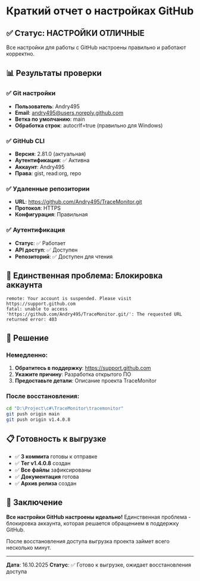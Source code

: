 # Краткий отчет о настройках GitHub

## ✅ Статус: НАСТРОЙКИ ОТЛИЧНЫЕ

Все настройки для работы с GitHub настроены правильно и работают корректно.

## 📊 Результаты проверки

### ✅ Git настройки
- **Пользователь**: Andry495
- **Email**: andry495@users.noreply.github.com
- **Ветка по умолчанию**: main
- **Обработка строк**: autocrlf=true (правильно для Windows)

### ✅ GitHub CLI
- **Версия**: 2.81.0 (актуальная)
- **Аутентификация**: ✅ Активна
- **Аккаунт**: Andry495
- **Права**: gist, read:org, repo

### ✅ Удаленные репозитории
- **URL**: https://github.com/Andry495/TraceMonitor.git
- **Протокол**: HTTPS
- **Конфигурация**: Правильная

### ✅ Аутентификация
- **Статус**: ✅ Работает
- **API доступ**: ✅ Доступен
- **Репозиторий**: ✅ Доступен для чтения

## 🚨 Единственная проблема: Блокировка аккаунта

```
remote: Your account is suspended. Please visit https://support.github.com
fatal: unable to access 'https://github.com/Andry495/TraceMonitor.git/': The requested URL returned error: 403
```

## 🔧 Решение

### Немедленно:
1. **Обратитесь в поддержку**: https://support.github.com
2. **Укажите причину**: Разработка открытого ПО
3. **Предоставьте детали**: Описание проекта TraceMonitor

### После восстановления:
```bash
cd "D:\Project\c#\TraceMonitor\tracemonitor"
git push origin main
git push origin v1.4.0.8
```

## 📋 Готовность к выгрузке

- ✅ **3 коммита** готовы к отправке
- ✅ **Тег v1.4.0.8** создан
- ✅ **Все файлы** зафиксированы
- ✅ **Документация** готова
- ✅ **Архив релиза** создан

## 🎯 Заключение

**Все настройки GitHub настроены идеально!** Единственная проблема - блокировка аккаунта, которая решается обращением в поддержку GitHub.

После восстановления доступа выгрузка проекта займет всего несколько минут.

---
**Дата**: 16.10.2025
**Статус**: ✅ Готово к выгрузке, ожидает восстановления доступа
